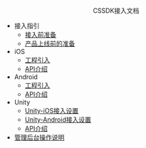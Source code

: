 <!-- _navbar.md -->

<center>CSSDK接入文档</center>

* 接入指引
	* [接入前准备](cssdk/other/preparation.md)
	* [产品上线前的准备](cssdk/other/release.md)
* iOS
  * [工程引入](cssdk/ios/ios_start.md)
  * [API介绍](cssdk/ios/ios_api.md)
* Android
  * [工程引入](cssdk/android/android_start.md)
  * [API介绍](cssdk/android/android_api.md)
* Unity
  * [Unity-iOS接入设置](cssdk/unity/unity_ios.md)
  * [Unity-Android接入设置](cssdk/unity/unity_android.md)
  * [API介绍](cssdk/unity/unity_api.md)
* [管理后台操作说明](cssdk/other/manager.md)